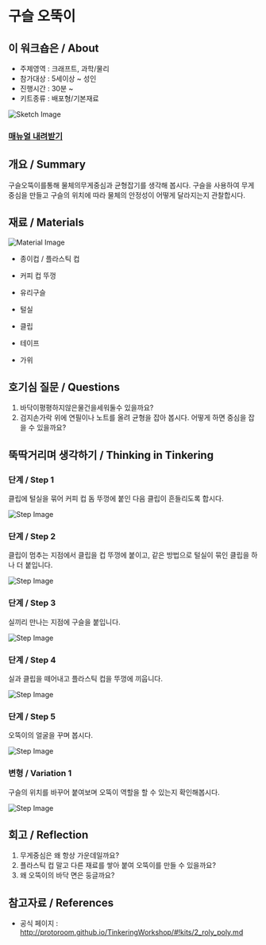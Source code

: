 # 구슬 오뚝이

## 이 워크숍은 / About
 * 주제영역 : 크래프트, 과학/물리
 * 참가대상 : 5세이상 ~ 성인
 * 진행시간 : 30분 ~ 
 * 키트종류 : 배포형/기본재료
  
![Sketch Image](images/roly_poly_top.png)

### [매뉴얼 내려받기](pdf/2_roly_poly.pdf) 

## 개요 / Summary
구슬오뚝이를통해 물체의무게중심과 균형잡기를 생각해 봅시다. 구슬을 사용하여 무게 중심을 만들고 구슬의 위치에 따라 물체의 안정성이 어떻게 달라지는지 관찰합시다.


## 재료 / Materials
![Material Image](images/roly_poly_m.png)

 * 종이컵 / 플라스틱 컵
 * 커피 컵 뚜껑
 * 유리구슬
 * 털실
 * 클립
 
 
 * 테이프
 * 가위


## 호기심 질문 / Questions
 1. 바닥이평평하지않은물건을세워둘수 있을까요?
 1. 검지손가락 위에 연필이나 노트를 올려 균형을 잡아 봅시다. 어떻게 하면 중심을 잡을 수 있을까요?

## 뚝딱거리며 생각하기 / Thinking in Tinkering

### 단계 / Step 1
클립에 털실을 묶어 커피 컵 돔 뚜껑에 붙인 다음 클립이 흔들리도록 합시다.

![Step Image](images/roly_poly_s1.png)

### 단계 / Step 2
클립이 멈추는 지점에서 클립을 컵 뚜껑에 붙이고, 같은 방법으로 털실이 묶인 클립을 하나 더 붙입니다.

![Step Image](images/roly_poly_s2.png)

### 단계 / Step 3
실끼리 만나는 지점에 구슬을 붙입니다.

![Step Image](images/roly_poly_s3.png)

### 단계 / Step 4
실과 클립을 떼어내고 플라스틱 컵을 뚜껑에 끼웁니다.

![Step Image](images/roly_poly_s4.png)

### 단계 / Step 5
오뚝이의 얼굴을 꾸며 봅시다.

![Step Image](images/roly_poly_s5.png)

### 변형 / Variation 1
구슬의 위치를 바꾸어 붙여보며 오뚝이 역할을 할 수 있는지 확인해봅시다.

![Step Image](images/roly_poly_v1.png)

## 회고 / Reflection
 1. 무게중심은 왜 항상 가운데일까요?
 1. 플라스틱 컵 말고 다른 재료를 쌓아 붙여 오뚝이를 만들 수 있을까요?
 1. 왜 오뚝이의 바닥 면은 둥글까요?


## 참고자료 / References
 * 공식 페이지 : http://protoroom.github.io/TinkeringWorkshop/#!kits/2_roly_poly.md

